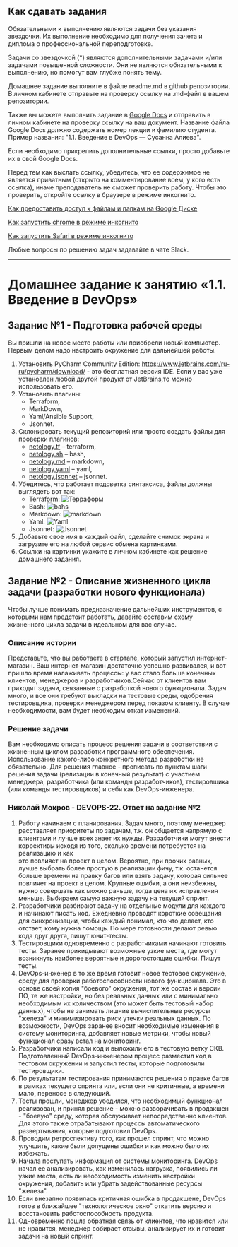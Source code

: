 
## Как сдавать задания

Обязательными к выполнению являются задачи без указания звездочки. Их выполнение необходимо для получения зачета и диплома о профессиональной переподготовке.

Задачи со звездочкой (*) являются дополнительными задачами и/или задачами повышенной сложности. Они не являются обязательными к выполнению, но помогут вам глубже понять тему.

Домашнее задание выполните в файле readme.md в github репозитории. В личном кабинете отправьте на проверку ссылку на .md-файл в вашем репозитории.

Также вы можете выполнить задание в [Google Docs](https://docs.google.com/document/u/0/?tgif=d) и отправить в личном кабинете на проверку ссылку на ваш документ.
Название файла Google Docs должно содержать номер лекции и фамилию студента. Пример названия: "1.1. Введение в DevOps — Сусанна Алиева".

Если необходимо прикрепить дополнительные ссылки, просто добавьте их в свой Google Docs.

Перед тем как выслать ссылку, убедитесь, что ее содержимое не является приватным (открыто на комментирование всем, у кого есть ссылка), иначе преподаватель не сможет проверить работу. Чтобы это проверить, откройте ссылку в браузере в режиме инкогнито.

[Как предоставить доступ к файлам и папкам на Google Диске](https://support.google.com/docs/answer/2494822?hl=ru&co=GENIE.Platform%3DDesktop)

[Как запустить chrome в режиме инкогнито ](https://support.google.com/chrome/answer/95464?co=GENIE.Platform%3DDesktop&hl=ru)

[Как запустить  Safari в режиме инкогнито ](https://support.apple.com/ru-ru/guide/safari/ibrw1069/mac)

Любые вопросы по решению задач задавайте в чате Slack.

---

# Домашнее задание к занятию «1.1. Введение в DevOps»

## Задание №1 - Подготовка рабочей среды

Вы пришли на новое место работы или приобрели новый компьютер.
Первым делом надо настроить окружение для дальнейшей работы. 

1. Установить PyCharm Community Edition: https://www.jetbrains.com/ru-ru/pycharm/download/ - это бесплатная версия IDE. 
Если у вас уже установлен любой другой продукт от JetBrains,то можно использовать его. 
1. Установить плагины:
    - Terraform,
    - MarkDown,
    - Yaml/Ansible Support,
    - Jsonnet.
1. Склонировать текущий репозиторий или просто создать файлы для проверки плагинов:
    - [netology.tf](netology.tf) – terraform,
    - [netology.sh](netology.sh) – bash,
    - [netology.md](netology.md) – markdown, 
    - [netology.yaml](netology.yaml) – yaml,
    - [netology.jsonnet](netology.jsonnet) – jsonnet.
1. Убедитесь, что работает подсветка синтаксиса, файлы должны выглядеть вот так:
    - Terraform: ![Терраформ](img/terraform.png)
    - Bash: ![bahs](img/bash.png)
    - Markdown: ![markdown](img/markdown.png)
    - Yaml: ![Yaml](img/yaml.png)
    - Jsonnet: ![Jsonnet](img/jsonnet.png)
1. Добавьте свое имя в каждый файл, сделайте снимок экрана и загрузите его на любой сервис обмена картинками.
1. Ссылки на картинки укажите в личном кабинете как решение домашнего задания. 

## Задание №2 - Описание жизненного цикла задачи (разработки нового функционала)

Чтобы лучше понимать предназначение дальнейших инструментов, с которыми нам предстоит работать, давайте 
составим схему жизненного цикла задачи в идеальном для вас случае.

### Описание истории

Представьте, что вы работаете в стартапе, который запустил интернет-магазин. Ваш интернет-магазин достаточно успешно развивался, и вот пришло время налаживать процессы: у вас стало больше конечных клиентов, менеджеров и разработчиков.Сейчас от клиентов вам приходят задачи, связанные с разработкой нового функционала. Задач много, и все они требуют выкладки на тестовые среды, одобрения тестировщика, проверки менеджером перед показом клиенту. В случае необходимости, вам будет необходим откат изменений. 

### Решение задачи

Вам необходимо описать процесс решения задачи в соответствии с жизненным циклом разработки программного обеспечения. Использование какого-либо конкретного метода разработки не обязательно. Для решения главное - прописать по пунктам шаги решения задачи (релизации в конечный результат) с участием менеджера, разработчика (или команды разработчиков), тестировщика (или команды тестировщиков) и себя как DevOps-инженера. 

 
### Николай Мокров - DEVOPS-22. Ответ на задание №2
1. Работу начинаем с планирования. Задач много, поэтому менеджер расставляет
приоритеты по задачам, т.к. он общается напрямую с клиентами и лучше всех знает их нужды.
Разработчики могут внести коррективы исходя из того, сколько времени потребуется на реализацию и как  
это повлияет на проект в целом. Вероятно, при прочих равных, лучше выбрать более простую в реализации фичу,
т.к. останется больше времени на правку багов или взять задачу, которая сильнее повлияет на проект в целом. 
Крупные ошибки, а они неизбежны, нужно совершать как можно раньше, тогда цена их исправления меньше.
Выбираем самую важную задачу на текущий спринт.
2. Разработчики разбирают задачу на отдельные модули для каждого и начинают писать код. Ежедневно 
проводят короткие совещания для синхронизации, чтобы каждый понимал, кто что делает, кто отстает, 
кому нужна помощь. По мере готовности делают ревью кода друг друга, пишут юнит-тесты.
3. Тестировщики одновременно с разработчиками начинают готовить тесты. Заранее прикидывают
возможные узкие места, где могут возникнуть наиболее вероятные и дорогостоящие ошибки. Пишут тесты.
4. DevOps-инженер в то же время готовит новое тестовое окружение, среду для проверки работоспособности 
нового функционала. Это в основе своей копия "боевого" окружения, тот же состав и версии ПО, те же настройки,
но без реальных данных или с минимально необходимым их количеством (это может быть тестовый набор данных), 
чтобы не занимать лишние вычислительные ресурсы "железа" и минимизировать риск утечки реальных данных. 
По возможности, DevOps заранее вносит необходимые изменения в систему мониторинга, добавляет новые метрики,
чтобы новый функционал сразу встал на мониторинг.
5. Разработчики написали код и выложили его в тестовую ветку СКВ. Подготовленный DevOps-инженером процесс 
разместил код в тестовом окружении и запустил тесты, которые подготовили тестировщики.
6. По результатам тестирования принимаются решения о правке багов в рамках текущего спринта или, если они
не критичные, а времени мало, переносе в следуюший.
7. Тесты прошли, менеджер убедился, что необходимый функционал реализован, и принял решение - 
можно разворачивать в продакшен - "боевую" среду, которая обслуживает непосредственно клиентов. Для этого также 
отрабатывают процессы автоматического развертывания, которые подготовил DevOps.
8. Проводим ретроспективу того, как прошел спринт, что можно улучшить, какие были допущены ошибки и как можно
было их избежать.
9. Начала поступать информация от системы мониторинга. DevOps начал ее анализировать, как изменилась нагрузка,
появились ли узкие места, есть ли необходимость изменить настройки окружения, добавить или убрать задействованные
ресурсы "железа".
10. Если внезапно появилась критичная ошибка в продакшене, DevOps готов в ближайшее "технологическое окно"
откатить версию и восстановить работоспособность продукта.
11. Одновременно пошла обратная связь от клиентов, что нравится или не нравится, менеджер собирает отзывы,
 анализирует их и готовит задачи на новый спринт.

